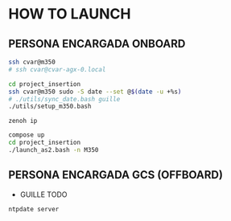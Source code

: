 # HOW TO LAUNCH

## PERSONA ENCARGADA ONBOARD
```bash
ssh cvar@m350
# ssh cvar@cvar-agx-0.local
```

```bash
cd project_insertion
ssh cvar@m350 sudo -S date --set @$(date -u +%s)
# ./utils/sync_date.bash guille
./utils/setup_m350.bash
```

```
zenoh ip
```

```bash
compose up
cd project_insertion
./launch_as2.bash -n M350
```

## PERSONA ENCARGADA GCS (OFFBOARD)

- GUILLE TODO

```bash
ntpdate server
```
